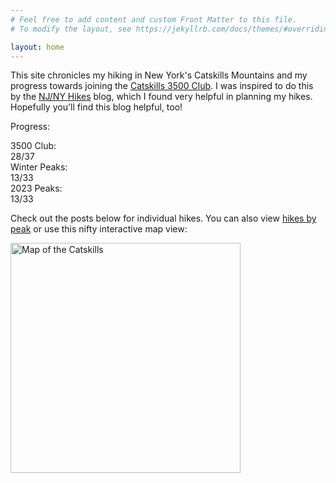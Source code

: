 ```yaml
---
# Feel free to add content and custom Front Matter to this file.
# To modify the layout, see https://jekyllrb.com/docs/themes/#overriding-theme-defaults

layout: home
---
```


This site chronicles my hiking in New York's Catskills Mountains and my progress towards joining the [Catskills 3500 Club][club]. I was inspired to do this by the [NJ/NY Hikes][njny] blog, which I found very helpful in planning my hikes. Hopefully you'll find this blog helpful, too!

Progress:

<div id="progress">
    <div class="progress-label">3500 Club:</div>
    <div id="progress-3500" class="progress-bar">
        <!--progress-3500-->
        <span class="winter complete" title="Balsam (Winter)"></span>
        <span class="winter complete" title="Panther (Winter)"></span>
        <span class="winter complete" title="Slide (Winter)"></span>
        <span class="winter complete" title="Blackhead (Winter)"></span>
        <span class="3500 complete" title="Peekamoose"></span>
        <span class="3500 complete" title="Vly"></span>
        <span class="3500 complete" title="Sugarloaf"></span>
        <span class="3500 complete" title="Balsam Cap"></span>
        <span class="3500 complete" title="Lone"></span>
        <span class="3500 complete" title="Fir"></span>
        <span class="3500 complete" title="Plateau"></span>
        <span class="3500 complete" title="Hunter"></span>
        <span class="3500 complete" title="Friday"></span>
        <span class="3500 complete" title="Table"></span>
        <span class="3500 complete" title="Slide"></span>
        <span class="3500 complete" title="Black Dome"></span>
        <span class="3500 complete" title="Rocky"></span>
        <span class="3500 complete" title="Wittenberg"></span>
        <span class="3500 complete" title="Cornell"></span>
        <span class="3500 complete" title="Windham"></span>
        <span class="3500 complete" title="Balsam"></span>
        <span class="3500 complete" title="Southwest Hunter"></span>
        <span class="3500 complete" title="Kaaterskill High Peak"></span>
        <span class="3500 complete" title="Twin"></span>
        <span class="3500 complete" title="Bearpen"></span>
        <span class="3500 complete" title="Indian Head"></span>
        <span class="3500 complete" title="Thomas Cole"></span>
        <span class="3500 complete" title="Blackhead"></span>
        <span class="3500 incomplete" title="Sherrill"></span>
        <span class="3500 incomplete" title="North Dome"></span>
        <span class="3500 incomplete" title="Big Indian"></span>
        <span class="3500 incomplete" title="Balsam Lake"></span>
        <span class="3500 incomplete" title="Halcott"></span>
        <span class="3500 incomplete" title="Rusk"></span>
        <span class="3500 incomplete" title="Westkill"></span>
        <span class="3500 incomplete" title="Panther"></span>
        <span class="3500 incomplete" title="Eagle"></span>
        <span class="summary">28/37</span>
        <!--/progress-3500-->
    </div>
    <div class="progress-label">Winter Peaks:</div>
    <div id="progress-winter" class="progress-bar">
        <!--progress-winter-->
        <span class="winter complete" title="Peekamoose"></span>
        <span class="winter complete" title="Slide"></span>
        <span class="winter complete" title="Rocky"></span>
        <span class="winter complete" title="Vly"></span>
        <span class="winter complete" title="Blackhead"></span>
        <span class="winter complete" title="Balsam"></span>
        <span class="winter complete" title="Table"></span>
        <span class="winter complete" title="Balsam Cap"></span>
        <span class="winter complete" title="Panther"></span>
        <span class="winter complete" title="Lone"></span>
        <span class="winter complete" title="Fir"></span>
        <span class="winter complete" title="Bearpen"></span>
        <span class="winter complete" title="Friday"></span>
        <span class="winter incomplete" title="Halcott"></span>
        <span class="winter incomplete" title="Rusk"></span>
        <span class="winter incomplete" title="Sugarloaf"></span>
        <span class="winter incomplete" title="Plateau"></span>
        <span class="winter incomplete" title="Hunter"></span>
        <span class="winter incomplete" title="Balsam Lake"></span>
        <span class="winter incomplete" title="Black Dome"></span>
        <span class="winter incomplete" title="Wittenberg"></span>
        <span class="winter incomplete" title="Cornell"></span>
        <span class="winter incomplete" title="Sherrill"></span>
        <span class="winter incomplete" title="Big Indian"></span>
        <span class="winter incomplete" title="Windham"></span>
        <span class="winter incomplete" title="Southwest Hunter"></span>
        <span class="winter incomplete" title="Eagle"></span>
        <span class="winter incomplete" title="Kaaterskill High Peak"></span>
        <span class="winter incomplete" title="Twin"></span>
        <span class="winter incomplete" title="North Dome"></span>
        <span class="winter incomplete" title="Indian Head"></span>
        <span class="winter incomplete" title="Westkill"></span>
        <span class="winter incomplete" title="Thomas Cole"></span>
        <span class="summary">13/33</span>
        <!--/progress-winter-->
    </div>
    <div class="progress-label">2023 Peaks:</div>
    <div id="progress-2023" class="progress-bar">
        <!--progress-2023-->
        <span class="complete" title="Peekamoose"></span>
        <span class="complete" title="Slide"></span>
        <span class="complete" title="Rocky"></span>
        <span class="complete" title="Vly"></span>
        <span class="complete" title="Blackhead"></span>
        <span class="complete" title="Balsam"></span>
        <span class="complete" title="Table"></span>
        <span class="complete" title="Balsam Cap"></span>
        <span class="complete" title="Panther"></span>
        <span class="complete" title="Lone"></span>
        <span class="complete" title="Fir"></span>
        <span class="complete" title="Bearpen"></span>
        <span class="complete" title="Friday"></span>
        <span class="incomplete" title="Halcott"></span>
        <span class="incomplete" title="Rusk"></span>
        <span class="incomplete" title="Sugarloaf"></span>
        <span class="incomplete" title="Plateau"></span>
        <span class="incomplete" title="Hunter"></span>
        <span class="incomplete" title="Balsam Lake"></span>
        <span class="incomplete" title="Black Dome"></span>
        <span class="incomplete" title="Wittenberg"></span>
        <span class="incomplete" title="Cornell"></span>
        <span class="incomplete" title="Sherrill"></span>
        <span class="incomplete" title="Big Indian"></span>
        <span class="incomplete" title="Windham"></span>
        <span class="incomplete" title="Southwest Hunter"></span>
        <span class="incomplete" title="Eagle"></span>
        <span class="incomplete" title="Kaaterskill High Peak"></span>
        <span class="incomplete" title="Twin"></span>
        <span class="incomplete" title="North Dome"></span>
        <span class="incomplete" title="Indian Head"></span>
        <span class="incomplete" title="Westkill"></span>
        <span class="incomplete" title="Thomas Cole"></span>
        <span class="summary">13/33</span>
        <!--/progress-2023-->
    </div>
</div>

Check out the posts below for individual hikes. You can also view [hikes by peak] or use this nifty interactive map view:

[<img src="/catskills/assets/img/map-preview.png" width="368" height="368" alt="Map of the Catskills">](map/)

[club]: http://catskill-3500-club.org/
[njny]: https://www.njnyhikes.com/p/map.html
[hikes by peak]: peaks.html
